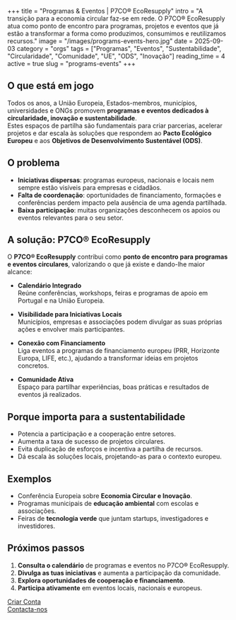 +++
title = "Programas & Eventos | P7CO® EcoResupply"
intro = "A transição para a economia circular faz-se em rede. O P7CO® EcoResupply atua como ponto de encontro para programas, projetos e eventos que já estão a transformar a forma como produzimos, consumimos e reutilizamos recursos."
image = "/images/programs-events-hero.jpg"
date = 2025-09-03
category = "orgs"
tags = ["Programas", "Eventos", "Sustentabilidade", "Circularidade", "Comunidade", "UE", "ODS", "Inovação"]
reading_time = 4
active = true
slug = "programs-events"
+++

## O que está em jogo
Todos os anos, a União Europeia, Estados-membros, municípios, universidades e ONGs promovem **programas e eventos dedicados à circularidade, inovação e sustentabilidade**.  
Estes espaços de partilha são fundamentais para criar parcerias, acelerar projetos e dar escala às soluções que respondem ao **Pacto Ecológico Europeu** e aos **Objetivos de Desenvolvimento Sustentável (ODS)**.  

## O problema
- **Iniciativas dispersas**: programas europeus, nacionais e locais nem sempre estão visíveis para empresas e cidadãos.  
- **Falta de coordenação**: oportunidades de financiamento, formações e conferências perdem impacto pela ausência de uma agenda partilhada.  
- **Baixa participação**: muitas organizações desconhecem os apoios ou eventos relevantes para o seu setor.  

## A solução: P7CO® EcoResupply
O **P7CO® EcoResupply** contribui como **ponto de encontro para programas e eventos circulares**, valorizando o que já existe e dando-lhe maior alcance:

- **Calendário Integrado**  
  Reúne conferências, workshops, feiras e programas de apoio em Portugal e na União Europeia.  

- **Visibilidade para Iniciativas Locais**  
  Municípios, empresas e associações podem divulgar as suas próprias ações e envolver mais participantes.  

- **Conexão com Financiamento**  
  Liga eventos a programas de financiamento europeu (PRR, Horizonte Europa, LIFE, etc.), ajudando a transformar ideias em projetos concretos.  

- **Comunidade Ativa**  
  Espaço para partilhar experiências, boas práticas e resultados de eventos já realizados.  

## Porque importa para a sustentabilidade
- Potencia a participação e a cooperação entre setores.  
- Aumenta a taxa de sucesso de projetos circulares.  
- Evita duplicação de esforços e incentiva a partilha de recursos.  
- Dá escala às soluções locais, projetando-as para o contexto europeu.  

## Exemplos
- Conferência Europeia sobre **Economia Circular e Inovação**.  
- Programas municipais de **educação ambiental** com escolas e associações.  
- Feiras de **tecnologia verde** que juntam startups, investigadores e investidores.  

## Próximos passos
1. **Consulta o calendário** de programas e eventos no P7CO® EcoResupply.  
2. **Divulga as tuas iniciativas** e aumenta a participação da comunidade.  
3. **Explora oportunidades de cooperação e financiamento**.  
4. **Participa ativamente** em eventos locais, nacionais e europeus.  

[Criar Conta](/pt/Account/Register)  
[Contacta-nos](/pt/Home/Contact) 
